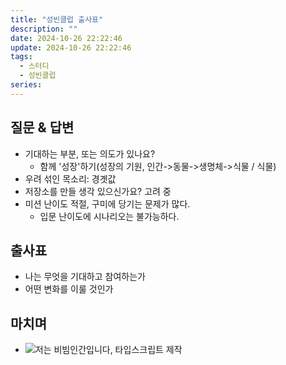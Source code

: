 ```yaml
---
title: "성빈클럽 출사표"
description: ""
date: 2024-10-26 22:22:46
update: 2024-10-26 22:22:46
tags:
  - 스터디
  - 성빈클럽
series: 
---
```


## 질문 & 답변

- 기대하는 부분, 또는 의도가 있나요?
    - 함께 '성장'하기(성장의 기원, 인간->동물->생명체->식물 / 식물)
- 우려 섞인 목소리: 경곗값
- 저장소를 만들 생각 있으신가요? 고려 중
- 미션 난이도 적절, 구미에 당기는 문제가 많다.
    - 입문 난이도에 시나리오는 불가능하다.

## 출사표

- 나는 무엇을 기대하고 참여하는가
- 어떤 변화를 이룰 것인가

## 마치며

- ![저는 비빔인간입니다, 타입스크립트 제작]()

